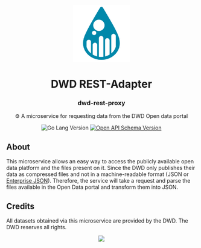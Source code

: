 <div align="center">
<img height="150px" src="https://raw.githubusercontent.com/wisdom-oss/brand/main/svg/standalone_color.svg">
<h1>DWD REST-Adapter</h1>
<h3>dwd-rest-proxy</h3>
<p>⚙️ A microservice for requesting data from the DWD Open data portal</p>
<img src="https://img.shields.io/github/go-mod/go-version/wisdom-oss/service-dwd-proxy?style=for-the-badge" alt="Go Lang Version"/>
<a href="openapi.yaml">
<img src="https://img.shields.io/badge/Schema%20Version-3.0.0-6BA539?style=for-the-badge&logo=OpenAPI%20Initiative" alt="Open API Schema Version"/></a>
</div>

## About
This microservice allows an easy way to access the publicly available open data
platform and the files present on it.
Since the DWD only publishes their data as compressed files and not in a 
machine-readable format (JSON or [Enterprise JSON](https://wikipedia.org/wiki/XML)).
Therefore, the service will take a request and parse the files available in the
Open Data portal and transform them into JSON.

## Credits
All datasets obtained via this microservice are provided by the DWD. The DWD
reserves all rights.

<p align="center">
<img width="200px" src="https://www.dwd.de/DE/service/copyright/dwd-logo-png.png?__blob=publicationFile&v=4">
</p>